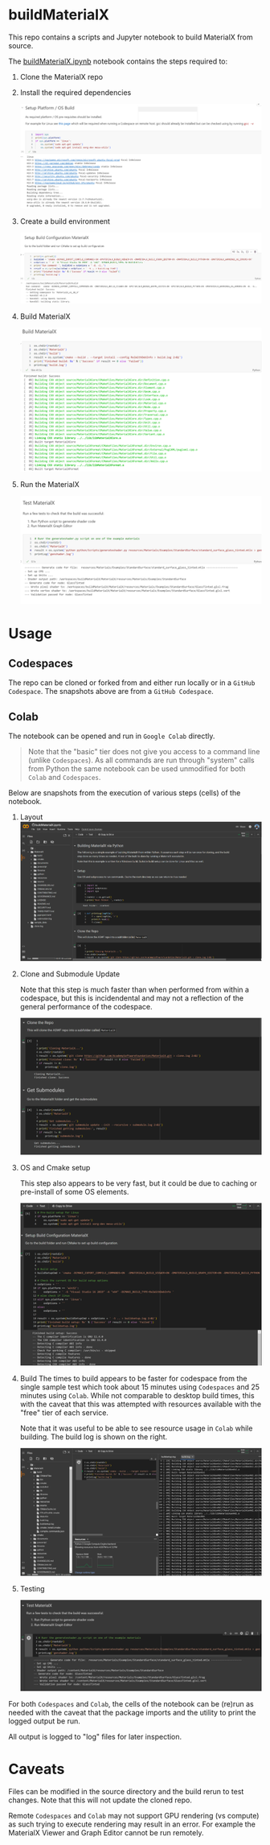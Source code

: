 # buildMaterialX

This repo contains a scripts and Jupyter notebook to build MaterialX from source.

The [buildMaterialX.ipynb](buildMaterialX.ipynb) notebook contains the steps required to:

1. Clone the MaterialX repo
2. Install the required dependencies

    <img src="./images/MaterialX_os_setup_codespace_remote.png">

3. Create a build environment

    <img src="./images/MaterialX_build_setup_linux_codespace_remote.png">

4. Build MaterialX

    <img src="./images/MaterialX_build_linux_codespace_remote.png">

5. Run the MaterialX

    <img src="./images/MaterialX_test_linux_codespace_remote.png">

# Usage

## Codespaces

The repo can be cloned or forked from and either run locally or in a `GitHub Codespace`. The snapshots above are from a `GitHub Codespace`. 

## Colab

The notebook can be opened and run in `Google Colab` directly. 

> Note that the "basic" tier does not give you access to a command line (unlike `Codespaces`). As all commands are run through "system" calls from Python the same notebook can be used unmodified for both `Colab` and `Codespaces`.

Below are snapshots from the execution of various steps (cells) of the notebook.

1. Layout
    <img src="./images/MaterialX_colab.png">

2. Clone and Submodule Update

    Note that this step is much faster than when performed from within a codespace, but this is incidendental and may not a reflection of the general performance of the codespace.

    <img src="./images/MaterialX_colab_clone_submodule.png">

3. OS and Cmake setup

    This step also appears to be very fast, but it could be due to caching or pre-install of some OS elements.

    <img src="./images/MaterialX_colab_os_build_setup.png">

4. Build
    The times to build appears to be faster for codespace from the single sample test which took about 15 minutes using `Codespaces` and 25 minutes using `Colab`. While not comparable to desktop build times, this with the caveat that this was attempted with resources available with the "free" tier of each service. 
    
    Note that it was useful to be able to see resource usage in `Colab` while building. The build log is shown on the right.

    <img src="./images/MaterialX_colab_build.png">

5. Testing

    <img src="./images/Materialx_colab_test.png">

For both `Codespaces` and `Colab`, the cells of the notebook can be (re)run as needed with the caveat that the package imports and the utility to print the logged output be run.

All output is logged to "log" files for later inspection. 

# Caveats

Files can be modified in the source directory and the build rerun to test changes. Note that this will not update the cloned repo.

Remote `Codespaces` and `Colab` may not support GPU rendering (vs compute) as such trying to execute rendering may result in an error. For example the MaterialX Viewer and Graph Editor cannot be run remotely.


